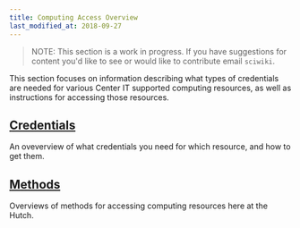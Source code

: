 ```yaml
---
title: Computing Access Overview
last_modified_at: 2018-09-27
---
```

>NOTE: This section is a work in progress. If you have suggestions for content you'd like to see or would like to contribute email `sciwiki`.  

This section focuses on information describing what types of credentials are needed for various Center IT supported computing resources, as well as instructions for accessing those resources.  

## [Credentials](/computing/access_credentials/)
An oveverview of what credentials you need for which resource, and how to get them.

## [Methods](/computing/access_methods/)
Overviews of methods for accessing computing resources here at the Hutch.  
